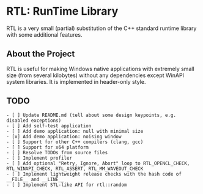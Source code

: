 # RTL: RunTime Library

RTL is a very small (partial) substitution of the C++ standard runtime library with some additional features. 

## About the Project

RTL is useful for making Windows native applications with extremely small size (from several kilobytes) without any dependencies except WinAPI system libraries. It is implemented in header-only style. 

## TODO

```
- [ ] Update README.md (tell about some design keypoints, e.g. disabled exceptions)
- [ ] Add self-test application
- [ ] Add demo application: null with minimal size
- [x] Add demo application: noising window
- [ ] Support for other C++ compilers (clang, gcc)
- [ ] Support for x64 platform
- [ ] Resolve TODOs from source files
- [ ] Implement profiler
- [ ] Add optional "Retry, Ignore, Abort" loop to RTL_OPENCL_CHECK, RTL_WINAPI_CHECK, RTL_ASSERT, RTL_MM_WAVEOUT_CHECK
- [ ] Implement lightweight release checks with the hash code of __FILE__ and __LINE__
- [ ] Implement STL-like API for rtl::random
```
